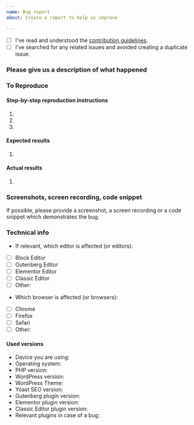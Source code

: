 ```yaml
---
name: Bug report
about: Create a report to help us improve

---
```


<!-- Please use this template when creating an issue. 
- Please check the boxes after you've created your issue.
- Please use the latest version of Yoast SEO.-->

* [ ] I've read and understood the [contribution guidelines](https://github.com/Yoast/wordpress-seo/blob/trunk/.github/CONTRIBUTING.md).
* [ ] I've searched for any related issues and avoided creating a duplicate issue.

### Please give us a description of what happened

### To Reproduce
#### Step-by-step reproduction instructions
1. 
2. 
3. 

#### Expected results
1. 

#### Actual results
1. 


### Screenshots, screen recording, code snippet
If possible, please provide a screenshot, a screen recording or a code snippet which demonstrates the bug.

### Technical info
<!-- You can check these boxes once you've created the issue.
- If you are using Gutenberg, Elementor or the Classic Editor plugin, please make sure you have updated to the latest version.
 -->
* If relevant, which editor is affected (or editors): 
- [ ] Block Editor
- [ ] Gutenberg Editor
- [ ] Elementor Editor
- [ ] Classic Editor 
- [ ] Other: <!-- please specify -->

<!-- You can check these boxes once you've created the issue. -->
* Which browser is affected (or browsers): 
- [ ] Chrome
- [ ] Firefox
- [ ] Safari
- [ ] Other: <!-- please specify -->

#### Used versions
* Device you are using:
* Operating system:
* PHP version:
* WordPress version: 
* WordPress Theme:
* Yoast SEO version: 
* <!-- If relevant -->Gutenberg plugin version: 
* <!-- If relevant -->Elementor plugin version: 
* <!-- If relevant -->Classic Editor plugin version: 
* Relevant plugins in case of a bug: 
